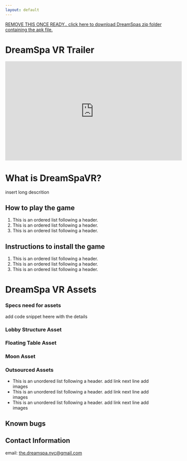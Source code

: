 ```yaml
---
layout: default
---
```


[REMOVE THIS ONCE READY.. click here to download DreamSpas zip folder containing the apk file.](#custom_anchor_name)

# DreamSpa VR Trailer
<iframe width="560" height="315" src="https://www.youtube.com/embed/F_0fnpmMpqM" title="YouTube video player" frameborder="0" allow="accelerometer; autoplay; clipboard-write; encrypted-media; gyroscope; picture-in-picture" allowfullscreen></iframe>

# What is DreamSpaVR?

insert long descrition

## How to play the game
1.  This is an ordered list following a header.
2.  This is an ordered list following a header.
3.  This is an ordered list following a header.

## Instructions to install the game
1.  This is an ordered list following a header.
2.  This is an ordered list following a header.
3.  This is an ordered list following a header. 

# DreamSpa VR Assets
### Specs need for assets
add code snippet heere with the details

### Lobby Structure Asset


### Floating Table Asset


### Moon Asset

### Outsourced Assets
*   This is an unordered list following a header. add link next line add images
*   This is an unordered list following a header. add link next line add images
*   This is an unordered list following a header. add link next line add images


## Known bugs

## Contact Information
email: <the.dreamspa.nyc@gmail.com>
 
